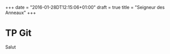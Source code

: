 +++
date = "2016-01-28DT12:15:06+01:00"
draft = true
title = "Seigneur des Anneaux"
+++

# TP Git
Salut
